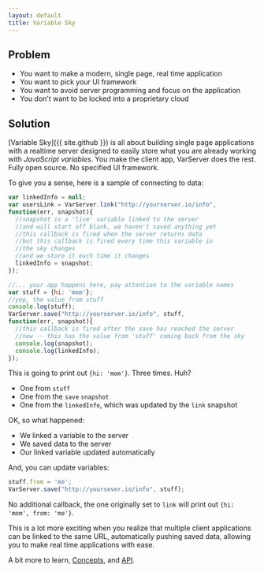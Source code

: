 ```yaml
---
layout: default
title: Variable Sky
---
```


## Problem
* You want to make a modern, single page, real time application
* You want to pick your UI framework
* You want to avoid server programming and focus on the application
* You don't want to be locked into a proprietary cloud

## Solution
[Variable Sky]({{ site.github }}) is all about building single page applications with a realtime
server designed to easily store what you are already working with
_JavaScript variables_. You make the client app, VarServer does the
rest. Fully open source. No specified UI framework.

To give you a sense, here is a sample of connecting to data:

```javascript
var linkedInfo = null;
var usersLink = VarServer.link("http://yourserver.io/info",
function(err, snapshot){
  //snapshot is a 'live' variable linked to the server
  //and will start off blank, we haven't saved anything yet
  //this callback is fired when the server returns data
  //but this callback is fired every time this variable in
  //the sky changes
  //and we store it each time it changes
  linkedInfo = snapshot;
});

//... your app happens here, pay attention to the variable names
var stuff = {hi: 'mom'};
//yep, the value from stuff
console.log(stuff);
VarServer.save("http://yourserver.io/info", stuff,
function(err, snapshot){
  //this callback is fired after the save has reached the server
  //now -- this has the value from 'stuff' coming back from the sky
  console.log(snapshot);
  console.log(linkedInfo);
});

```

This is going to print out `{hi: 'mom'}`. Three times. Huh?

* One from `stuff`
* One from the `save` `snapshot`
* One from the `linkedInfo`, which was updated by the `link` snapshot

OK, so what happened:

* We linked a variable to the server
* We saved data to the server
* Our linked variable updated automatically

And, you can update variables:

```javascript
stuff.from = 'me';
VarServer.save("http://yoursever.io/info", stuff);
```

No additional callback, the one originally set to `link` will print out
`{hi: 'mom', from: 'me'}`.

This is a lot more exciting when you realize that multiple client
applications can be linked to the same URL, automatically pushing saved
data, allowing you to make real time applications with ease.

A bit more to learn, [Concepts](concepts.html), and [API](api.html).
